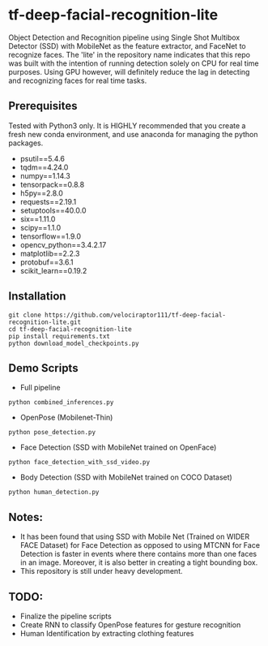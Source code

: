# tf-deep-facial-recognition-lite
Object Detection and Recognition pipeline using Single Shot Multibox Detector (SSD) with MobileNet as the feature extractor, and FaceNet to recognize faces. The 'lite' in the repository name indicates that this repo was built with the intention of running detection solely on CPU for real time purposes. Using GPU however, will definitely reduce the lag in detecting and recognizing faces for real time tasks.

## Prerequisites
Tested with Python3 only. 
It is HIGHLY recommended that you create a fresh new conda environment, and use anaconda for managing the python packages.
- psutil==5.4.6
- tqdm==4.24.0
- numpy==1.14.3
- tensorpack==0.8.8
- h5py==2.8.0
- requests==2.19.1
- setuptools==40.0.0
- six==1.11.0
- scipy==1.1.0
- tensorflow==1.9.0
- opencv_python==3.4.2.17
- matplotlib==2.2.3
- protobuf==3.6.1
- scikit_learn==0.19.2

## Installation
```buildoutcfg
git clone https://github.com/velociraptor111/tf-deep-facial-recognition-lite.git
cd tf-deep-facial-recognition-lite
pip install requirements.txt
python download_model_checkpoints.py
```
## Demo Scripts
- Full pipeline
```buildoutcfg
python combined_inferences.py
```
- OpenPose (Mobilenet-Thin)
```buildoutcfg
python pose_detection.py
```
- Face Detection (SSD with MobileNet trained on OpenFace)
```buildoutcfg
python face_detection_with_ssd_video.py
```
- Body Detection (SSD with MobileNet trained on COCO Dataset)
```buildoutcfg
python human_detection.py
```

## Notes:
- It has been found that using SSD with Mobile Net (Trained on WIDER FACE Dataset) for Face Detection as opposed to using MTCNN for Face Detection is faster in events where there contains more than one faces in an image. Moreover, it is also better in creating a tight bounding box.
- This repository is still under heavy development.

## TODO:
- Finalize the pipeline scripts
- Create RNN to classify OpenPose features for gesture recognition
- Human Identification by extracting clothing features